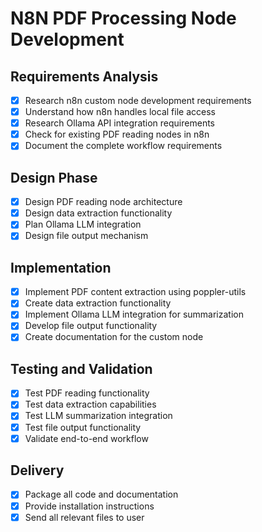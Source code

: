 # N8N PDF Processing Node Development

## Requirements Analysis
- [x] Research n8n custom node development requirements
- [x] Understand how n8n handles local file access
- [x] Research Ollama API integration requirements
- [x] Check for existing PDF reading nodes in n8n
- [x] Document the complete workflow requirements

## Design Phase
- [x] Design PDF reading node architecture
- [x] Design data extraction functionality
- [x] Plan Ollama LLM integration
- [x] Design file output mechanism

## Implementation
- [x] Implement PDF content extraction using poppler-utils
- [x] Create data extraction functionality
- [x] Implement Ollama LLM integration for summarization
- [x] Develop file output functionality
- [x] Create documentation for the custom node

## Testing and Validation
- [x] Test PDF reading functionality
- [x] Test data extraction capabilities
- [x] Test LLM summarization integration
- [x] Test file output functionality
- [x] Validate end-to-end workflow

## Delivery
- [x] Package all code and documentation
- [x] Provide installation instructions
- [x] Send all relevant files to user

